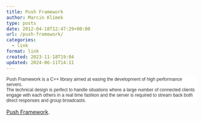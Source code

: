 ```yaml
---
title: Push Framework
author: Marcin Klimek
type: posts
date: 2012-04-18T12:47:29+00:00
url: /push-framework/
categories:
  - link
format: link
created: 2023-11-18T19:04
updated: 2024-06-11T14:11
---
```

<div id="_mcePaste" style="border-style: initial; border-color: initial; border-image: initial; outline-width: 0px; outline-style: initial; outline-color: initial; font-size: 12px; vertical-align: baseline; background-image: initial; background-attachment: initial; background-origin: initial; background-clip: initial; background-color: #ffffff; color: #333333; font-family: 'Lucida Grande', 'Lucida Sans Unicode', Arial, Verdana, sans-serif; border-width: 0px; padding: 0px; margin: 0px;">
  Push Framework is a C++ library aimed at easing the development of high performance servers.
</div>

<p style="margin-top: 0px; margin-right: 0px; margin-bottom: 15px; margin-left: 0px; border-style: initial; border-color: initial; border-image: initial; outline-width: 0px; outline-style: initial; outline-color: initial; font-size: 12px; vertical-align: baseline; background-image: initial; background-attachment: initial; background-origin: initial; background-clip: initial; background-color: #ffffff; color: #333333; font-family: 'Lucida Grande', 'Lucida Sans Unicode', Arial, Verdana, sans-serif; border-width: 0px; padding: 0px;">
  The technical design is perfect to handle situations where a large number of connected clients engage with each others in a real time fashion and the server is required to stream back both direct responses and group broadcasts.
</p>

<p style="margin-top: 0px; margin-right: 0px; margin-bottom: 15px; margin-left: 0px; border-style: initial; border-color: initial; border-image: initial; outline-width: 0px; outline-style: initial; outline-color: initial; font-size: 12px; vertical-align: baseline; background-image: initial; background-attachment: initial; background-origin: initial; background-clip: initial; background-color: #ffffff; color: #333333; font-family: 'Lucida Grande', 'Lucida Sans Unicode', Arial, Verdana, sans-serif; border-width: 0px; padding: 0px;">
  <p>
    <a href="http://www.pushframework.com/">Push Framework</a>.
  </p>